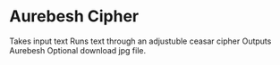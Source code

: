 # Aurebesh Cipher

Takes input text
Runs text through an adjustuble ceasar cipher
Outputs Aurebesh
Optional download jpg file.
